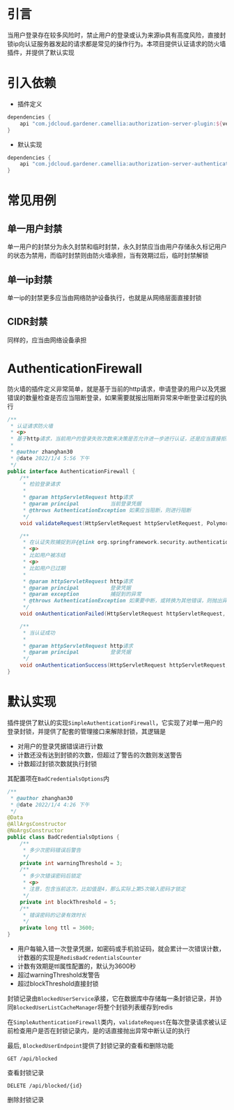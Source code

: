 # 引言

当用户登录存在较多风险时，禁止用户的登录或认为来源ip具有高度风险，直接封锁ip向认证服务器发起的请求都是常见的操作行为。本项目提供认证请求的防火墙插件，并提供了默认实现

# 引入依赖

* 插件定义

```groovy
dependencies {
    api "com.jdcloud.gardener.camellia:authorization-server-plugin:${version}"
}
```

* 默认实现

```groovy
dependencies {
    api "com.jdcloud.gardener.camellia:authorization-server-authentication-firewall-plugin-simple:${version}"
}
```

# 常见用例

## 单一用户封禁

单一用户的封禁分为永久封禁和临时封禁，永久封禁应当由用户存储永久标记用户的状态为禁用，而临时封禁则由防火墙承担，当有效期过后，临时封禁解锁

## 单一ip封禁

单一ip的封禁更多应当由网络防护设备执行，也就是从网络层面直接封锁

## CIDR封禁

同样的，应当由网络设备承担

# AuthenticationFirewall

防火墙的插件定义非常简单，就是基于当前的http请求，申请登录的用户以及凭据错误的数量检查是否应当阻断登录，如果需要就报出阻断异常来中断登录过程的执行

```java
/**
 * 认证请求防火墙
 * <p>
 * 基于http请求，当前用户的登录失败次数来决策是否允许进一步进行认证，还是应当直接拒绝登录申请
 *
 * @author zhanghan30
 * @date 2022/1/4 5:56 下午
 */
public interface AuthenticationFirewall {
    /**
     * 检验登录请求
     *
     * @param httpServletRequest http请求
     * @param principal          当前登录凭据
     * @throws AuthenticationException 如果应当阻断，则进行阻断
     */
    void validateRequest(HttpServletRequest httpServletRequest, PolymorphicPrincipal principal) throws AuthenticationException;

    /**
     * 在认证失败捕捉到非{@link org.springframework.security.authentication.InternalAuthenticationServiceException}时调用
     * <p>
     * 比如用户被冻结
     * <p>
     * 比如用户已过期
     *
     * @param httpServletRequest http请求
     * @param principal          登录凭据
     * @param exception          捕捉到的异常
     * @throws AuthenticationException 如果要中断，或转换为其他错误，则抛出异常
     */
    void onAuthenticationFailed(HttpServletRequest httpServletRequest, PolymorphicPrincipal principal, AuthenticationException exception) throws AuthenticationException;

    /**
     * 当认证成功
     *
     * @param httpServletRequest http请求
     * @param principal          登录凭据
     */
    void onAuthenticationSuccess(HttpServletRequest httpServletRequest, PolymorphicPrincipal principal);
}
```

# 默认实现

插件提供了默认的实现`SimpleAuthenticationFirewall`，它实现了对单一用户的登录封锁，并提供了配套的管理接口来解除封锁，其逻辑是

* 对用户的登录凭据错误进行计数
* 计数还没有达到封锁的次数，但超过了警告的次数则发送警告
* 计数超过封锁次数就执行封锁

其配置项在`BadCredentialsOptions`内

```java
/**
 * @author zhanghan30
 * @date 2022/1/4 4:26 下午
 */
@Data
@AllArgsConstructor
@NoArgsConstructor
public class BadCredentialsOptions {
    /**
     * 多少次密码错误后警告
     */
    private int warningThreshold = 3;
    /**
     * 多少次错误密码后锁定
     * <p>
     * 注意，包含当前这次，比如值是4，那么实际上第5次输入密码才锁定
     */
    private int blockThreshold = 5;
    /**
     * 错误密码的记录有效时长
     */
    private long ttl = 3600;
}
```

* 用户每输入错一次登录凭据，如密码或手机验证码，就会累计一次错误计数，计数器的实现是`RedisBadCredentialsCounter`
* 计数有效期是ttl属性配置的，默认为3600秒
* 超过warningThreshold发警告
* 超过blockThreshold直接封锁

封锁记录由`BlockedUserService`承接，它在数据库中存储每一条封锁记录，并协同`BlockedUserListCacheManager`将整个封锁列表缓存到redis

在`SimpleAuthenticationFirewall`类内，`validateRequest`在每次登录请求被认证前检查用户是否在封锁记录内，是的话直接抛出异常中断认证的执行

最后, `BlockedUserEndpoint`提供了封锁记录的查看和删除功能

```http request
GET /api/blocked
```

查看封锁记录

```http request
DELETE /api/blocked/{id}
```

删除封锁记录
